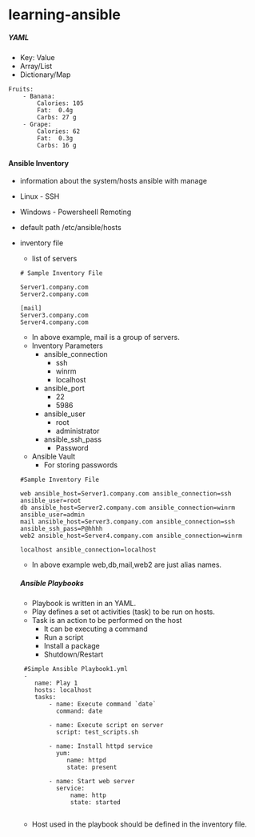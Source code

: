 # learning-ansible

##### YAML

* Key: Value
* Array/List
* Dictionary/Map


```
Fruits:
    - Banana:
        Calories: 105
        Fat:  0.4g
        Carbs: 27 g
    - Grape:
        Calories: 62
        Fat:  0.3g
        Carbs: 16 g 

```


#### Ansible Inventory

* information about the system/hosts ansible with manage
* Linux - SSH
* Windows - Powersheell Remoting
* default path /etc/ansible/hosts
* inventory file
    * list of servers
    ```
    # Sample Inventory File
    
    Server1.company.com
    Server2.company.com
    
    [mail]    
    Server3.company.com
    Server4.company.com
    
    ```
   * In above example, mail is a group of servers.
   * Inventory Parameters
        * ansible_connection
             * ssh
             * winrm
             * localhost
        * ansible_port
             * 22
             * 5986
        * ansible_user
             * root
             * administrator
        * ansible_ssh_pass
             * Password
    * Ansible Vault
        * For storing passwords
     ```
     #Sample Inventory File
     
     web ansible_host=Server1.company.com ansible_connection=ssh ansible_user=root
     db ansible_host=Server2.company.com ansible_connection=winrm ansible_user=admin
     mail ansible_host=Server3.company.com ansible_connection=ssh ansible_ssh_pass=P@hhhh
     web2 ansible_host=Server4.company.com ansible_connection=winrm
     
     localhost ansible_connection=localhost
     ```
     * In above example web,db,mail,web2 are just alias names.
     
     
  ##### Ansible Playbooks
  
  * Playbook is written in an YAML.
  * Play defines a set ot activities (task) to be run on hosts.
  * Task is an action to be performed on the host
       * It can be executing a command
       * Run a script
       * Install a package
       * Shutdown/Restart
  ```
   #Simple Ansible Playbook1.yml
   -
      name: Play 1
      hosts: localhost
      tasks:
          - name: Execute command `date`
            command: date
            
          - name: Execute script on server
            script: test_scripts.sh
            
          - name: Install httpd service
            yum:
               name: httpd
               state: present
          
          - name: Start web server
            service:
                name: http
                state: started
    
     ```
    * Host used in the playbook should be defined in the inventory file.
             
